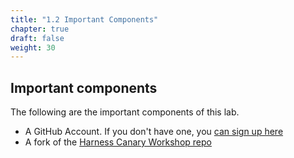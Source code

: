 ```yaml
---
title: "1.2 Important Components"
chapter: true
draft: false
weight: 30
---
```

## Important components

The following are the important components of this lab.  

* A GitHub Account.  If you don't have one, you [can sign up here](https://github.com/join)
* A fork of the [Harness Canary Workshop repo](https://github.com/ravilach/harness-canary-workshop)